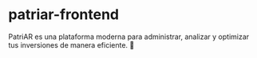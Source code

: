 # patriar-frontend
PatriAR es una plataforma moderna para administrar, analizar y optimizar tus inversiones de manera eficiente. 🚀
